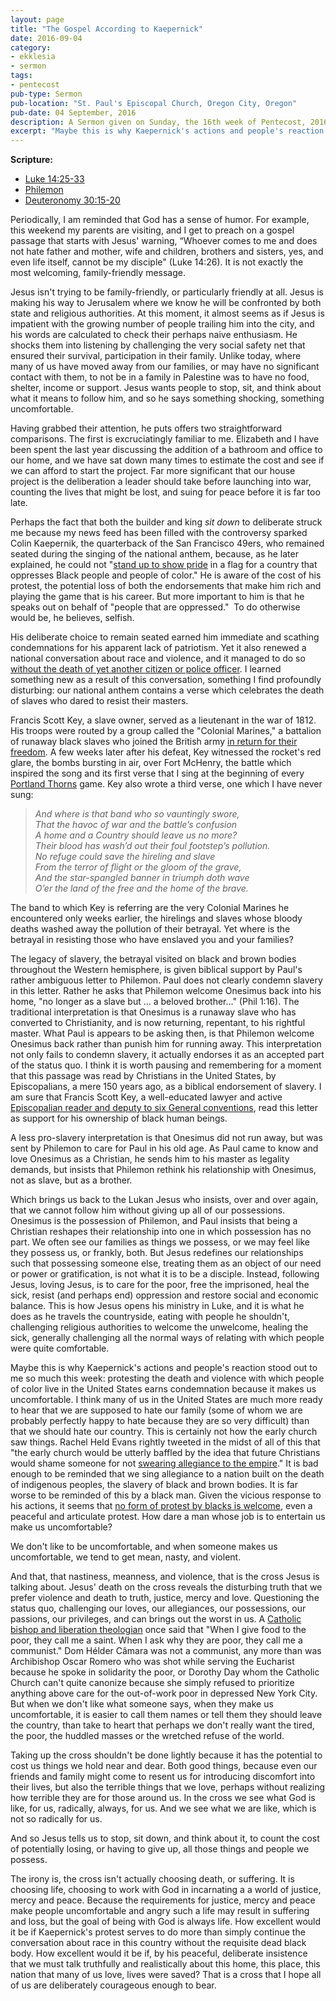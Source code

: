 ```yaml
---
layout: page
title: "The Gospel According to Kaepernick"
date: 2016-09-04
category:
- ekklesia
- sermon
tags:
- pentecost
pub-type: Sermon
pub-location: "St. Paul's Episcopal Church, Oregon City, Oregon"
pub-date: 04 September, 2016
description: A Sermon given on Sunday, the 16th week of Pentecost, 2016
excerpt: "Maybe this is why Kaepernick's actions and people's reaction stood out to me so much this week: protesting the death and violence with which people of color live in the United States earns condemnation because it makes us uncomfortable. I think many of us in the United States are much more ready to hear that we are supposed to hate our family (some of whom we are probably perfectly happy to hate because they are so very difficult) than that we should hate our country."
---
```

**Scripture:**
<ul>
	<li><a href="http://bible.oremus.org/?passage=Luke+14:25-33&amp;vnum=yes&amp;version=nrsv" target="_blank">Luke 14:25-33</a></li>
	<li><a href="http://bible.oremus.org/?passage=Philemon&amp;vnum=yes&amp;version=nrsv">Philemon</a></li>
	<li><a href="http://bible.oremus.org/?passage=Deuteronomy+30:15-20&amp;vnum=yes&amp;version=nrsv">Deuteronomy 30:15-20</a></li>
</ul>
Periodically, I am reminded that God has a sense of humor. For example, this weekend my parents are visiting, and I get to preach on a gospel passage that starts with Jesus' warning, “Whoever comes to me and does not hate father and mother, wife and children, brothers and sisters, yes, and even life itself, cannot be my disciple" (Luke 14:26). It is not exactly the most welcoming, family-friendly message.

Jesus isn't trying to be family-friendly, or particularly friendly at all. Jesus is making his way to Jerusalem where we know he will be confronted by both state and religious authorities. At this moment, it almost seems as if Jesus is impatient with the growing number of people trailing him into the city, and his words are calculated to check their perhaps naive enthusiasm. He shocks them into listening by challenging the very social safety net that ensured their survival, participation in their family. Unlike today, where many of us have moved away from our families, or may have no significant contact with them, to not be in a family in Palestine was to have no food, shelter, income or support. Jesus wants people to stop, sit, and think about what it means to follow him, and so he says something shocking, something uncomfortable.

Having grabbed their attention, he puts offers two straightforward comparisons. The first is excruciatingly familiar to me. Elizabeth and I have been spent the last year discussing the addition of a bathroom and office to our home, and we have sat down many times to estimate the cost and see if we can afford to start the project. Far more significant that our house project is the deliberation a leader should take before launching into war, counting the lives that might be lost, and suing for peace before it is far too late.

Perhaps the fact that both the builder and king <i>sit down</i> to deliberate struck me because my news feed has been filled with the controversy sparked Colin Kaepernik, the quarterback of the San Francisco 49ers, who remained seated during the singing of the national anthem, because, as he later explained, he could not "<a href="http://www.nfl.com/news/story/0ap3000000691077/article/colin-kaepernick-explains-protest-of-national-anthem" target="_blank">stand up to show pride</a> in a flag for a country that oppresses Black people and people of color." He is aware of the cost of his protest, the potential loss of both the endorsements that make him rich and playing the game that is his career. But more important to him is that he speaks out on behalf of "people that are oppressed."  To do otherwise would be, he believes, selfish.

His deliberate choice to remain seated earned him immediate and scathing condemnations for his apparent lack of patriotism. Yet it also renewed a national conversation about race and violence, and it managed to do so <a href="http://https://theboeskool.com/2016/08/29/the-7-best-things-about-colin-kaepernick-not-standing-up/" target="_blank">without the death of yet another citizen or police officer</a>. I learned something new as a result of this conversation, something I find profoundly disturbing: our national anthem contains a verse which celebrates the death of slaves who dared to resist their masters.

Francis Scott Key, a slave owner, served as a lieutenant in the war of 1812. His troops were routed by a group called the "Colonial Marines," a battalion of runaway black slaves who joined the British army <a href="http://www.theroot.com/articles/history/2016/07/star-spangled-bigotry-the-hidden-racist-history-of-the-national-anthem/" target="_blank">in return for their freedom</a>. A few weeks later after his defeat, Key witnessed the rocket's red glare, the bombs bursting in air, over Fort McHenry, the battle which inspired the song and its first verse that I sing at the beginning of every <a href="http://www.timbers.com/thornsfc" target="_blank">Portland Thorns</a> game. Key also wrote a third verse, one which I have never sung:
<blockquote>
<p><em>And where is that band who so vauntingly swore,<br>
That the havoc of war and the battle’s confusion<br>
A home and a Country should leave us no more?<br>
Their blood has wash’d out their foul footstep’s pollution.<br>
No refuge could save the hireling and slave<br>
From the terror of flight or the gloom of the grave,<br>
And the star-spangled banner in triumph doth wave<br>
O’er the land of the free and the home of the brave.</em></p>
</blockquote>
The band to which Key is referring are the very Colonial Marines he encountered only weeks earlier, the hirelings and slaves whose bloody deaths washed away the pollution of their betrayal. Yet where is the betrayal in resisting those who have enslaved you and your families?

The legacy of slavery, the betrayal visited on black and brown bodies throughout the Western hemisphere, is given biblical support by Paul's rather ambiguous letter to Philemon. Paul does not clearly condemn slavery in this letter. Rather he asks that Philemon welcome Onesimus back into his home, "no longer as a slave but … a beloved brother…" (Phil 1:16). The traditional interpretation is that Onesimus is a runaway slave who has converted to Christianity, and is now returning, repentant, to his rightful master. What Paul is appears to be asking then, is that Philemon welcome Onesimus back rather than punish him for running away. This interpretation not only fails to condemn slavery, it actually endorses it as an accepted part of the status quo. I think it is worth pausing and remembering for a moment that this passage was read by Christians in the United States, by Episcopalians, a mere 150 years ago, as a biblical endorsement of slavery. I am sure that Francis Scott Key, a well-educated lawyer and active <a href="http://www.episcopalchurch.org/library/glossary/key-francis-scott" target="_blank">Episcopalian reader and deputy to six General conventions</a>, read this letter as support for his ownership of black human beings.

A less pro-slavery interpretation is that Onesimus did not run away, but was sent by Philemon to care for Paul in his old age. As Paul came to know and love Onesimus as a Christian, he sends him to his master as legality demands, but insists that Philemon rethink his relationship with Onesimus, not as slave, but as a brother.

Which brings us back to the Lukan Jesus who insists, over and over again, that we cannot follow him without giving up all of our possessions. Onesimus is the possession of Philemon, and Paul insists that being a Christian reshapes their relationship into one in which possession has no part. We often see our families as things we possess, or we may feel like they possess us, or frankly, both. But Jesus redefines our relationships such that possessing someone else, treating them as an object of our need or power or gratification, is not what it is to be a disciple. Instead, following Jesus, loving Jesus, is to care for the poor, free the imprisoned, heal the sick, resist (and perhaps end) oppression and restore social and economic balance. This is how Jesus opens his ministry in Luke, and it is what he does as he travels the countryside, eating with people he shouldn't, challenging religious authorities to welcome the unwelcome, healing the sick, generally challenging all the normal ways of relating with which people were quite comfortable.

Maybe this is why Kaepernick's actions and people's reaction stood out to me so much this week: protesting the death and violence with which people of color live in the United States earns condemnation because it makes us uncomfortable. I think many of us in the United States are much more ready to hear that we are supposed to hate our family (some of whom we are probably perfectly happy to hate because they are so very difficult) than that we should hate our country. This is certainly not how the early church saw things. Rachel Held Evans rightly tweeted in the midst of all of this that "the early church would be utterly baffled by the idea that future Christians would shame someone for not <a href="http://https://twitter.com/rachelheldevans/status/770788701286895616" target="_blank">swearing allegiance to the empire</a>." It is bad enough to be reminded that we sing allegiance to a nation built on the death of indigenous peoples, the slavery of black and brown bodies. It is far worse to be reminded of this by a black man. Given the vicious response to his actions, it seems that <a href="http://www.nydailynews.com/news/national/king-dear-white-america-form-protest-prefer-article-1.2775698" target="_blank">no form of protest by blacks is welcome</a>, even a peaceful and articulate protest. How dare a man whose job is to entertain us make us uncomfortable?

We don't like to be uncomfortable, and when someone makes us uncomfortable, we tend to get mean, nasty, and violent.

And that, that nastiness, meanness, and violence, that is the cross Jesus is talking about. Jesus' death on the cross reveals the disturbing truth that we prefer violence and death to truth, justice, mercy and love. Questioning the status quo, challenging our loves, our allegiances, our possessions, our passions, our privileges, and can brings out the worst in us. A <a href="http://https://en.wikipedia.org/wiki/H%25C3%25A9lder_C%25C3%25A2mara" target="_blank">Catholic bishop and liberation theologian</a> once said that "When I give food to the poor, they call me a saint. When I ask why they are poor, they call me a <span class="s5">communist." Dom Hélder Câmara was not a communist, any more than was Archibishop Oscar Romero who was shot while serving the Eucharist because he spoke in solidarity the poor, or Dorothy Day whom the Catholic Church can't quite canonize because she simply refused to prioritize anything above care for the out-of-work poor in depressed New York City. But when we don't like what someone says, when they make us uncomfortable, it is easier to call them names or tell them they should leave the country, than take to heart that perhaps we don't really want the tired, the poor, the huddled masses or the wretched refuse of the world.</span>

Taking up the cross shouldn't be done lightly because it has the potential to cost us things we hold near and dear. Both good things, because even our friends and family might come to resent us for introducing discomfort into their lives, but also the terrible things that we love, perhaps without realizing how terrible they are for those around us. In the cross we see what God is like, for us, radically, always, for us. And we see what we are like, which is not so radically for us.

And so Jesus tells us to stop, sit down, and think about it, to count the cost of potentially losing, or having to give up, all those things and people we possess.

The irony is, the cross isn't actually choosing death, or suffering. It is choosing life, choosing to work with God in incarnating a a world of justice, mercy and peace. Because the requirements for justice, mercy and peace make people uncomfortable and angry such a life may result in suffering and loss, but the goal of being with God is always life. How excellent would it be if Kaepernick's protest serves to do more than simply continue the conversation about race in this country without the requisite dead black body. How excellent would it be if, by his peaceful, deliberate insistence that we must talk truthfully and realistically about this home, this place, this nation that many of us love, lives were saved? That is a cross that I hope all of us are deliberately courageous enough to bear.
